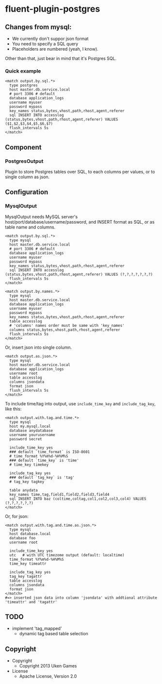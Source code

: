 # fluent-plugin-postgres


## Changes from mysql:

- We currently don't suppor json format
- You need to specify a SQL query
- Placeholders are numbered (yeah, I know).

Other than that, just bear in mind that it's Postgres SQL.

### Quick example

    <match output.by.sql.*>
      type postgres
      host master.db.service.local
      # port 3306 # default
      database application_logs
      username myuser
      password mypass
      key_names status,bytes,vhost,path,rhost,agent,referer
      sql INSERT INTO accesslog (status,bytes,vhost,path,rhost,agent,referer) VALUES ($1,$2,$3,$4,$5,$6,$7)
      flush_intervals 5s
    </match>



## Component

### PostgresOutput

Plugin to store Postgres tables over SQL, to each columns per values, or to single column as json.

## Configuration

### MysqlOutput

MysqlOutput needs MySQL server's host/port/database/username/password, and INSERT format as SQL, or as table name and columns.

    <match output.by.sql.*>
      type mysql
      host master.db.service.local
      # port 3306 # default
      database application_logs
      username myuser
      password mypass
      key_names status,bytes,vhost,path,rhost,agent,referer
      sql INSERT INTO accesslog (status,bytes,vhost,path,rhost,agent,referer) VALUES (?,?,?,?,?,?,?)
      flush_intervals 5s
    </match>

    <match output.by.names.*>
      type mysql
      host master.db.service.local
      database application_logs
      username myuser
      password mypass
      key_names status,bytes,vhost,path,rhost,agent,referer
      table accesslog
      # 'columns' names order must be same with 'key_names'
      columns status,bytes,vhost,path,rhost,agent,referer
      flush_intervals 5s
    </match>

Or, insert json into single column.

    <match output.as.json.*>
      type mysql
      host master.db.service.local
      database application_logs
      username root
      table accesslog
      columns jsondata
      format json
      flush_intervals 5s
    </match>

To include time/tag into output, use `include_time_key` and `include_tag_key`, like this:

    <match output.with.tag.and.time.*>
      type mysql
      host my.mysql.local
      database anydatabase
      username yourusername
      password secret

      include_time_key yes
      ### default `time_format` is ISO-8601
      # time_format %Y%m%d-%H%M%S
      ### default `time_key` is 'time'
      # time_key timekey

      include_tag_key yes
      ### default `tag_key` is 'tag'
      # tag_key tagkey

      table anydata
      key_names time,tag,field1,field2,field3,field4
      sql INSERT INTO baz (coltime,coltag,col1,col2,col3,col4) VALUES (?,?,?,?,?,?)
    </match>

Or, for json:

    <match output.with.tag.and.time.as.json.*>
      type mysql
      host database.local
      database foo
      username root

      include_time_key yes
      utc   # with UTC timezome output (default: localtime)
      time_format %Y%m%d-%H%M%S
      time_key timeattr

      include_tag_key yes
      tag_key tagattr
      table accesslog
      columns jsondata
      format json
    </match>
    #=> inserted json data into column 'jsondata' with addtional attribute 'timeattr' and 'tagattr'

## TODO

* implement 'tag_mapped'
  * dynamic tag based table selection

## Copyright

* Copyright
  * Copyright 2013 Uken Games
* License
  * Apache License, Version 2.0
